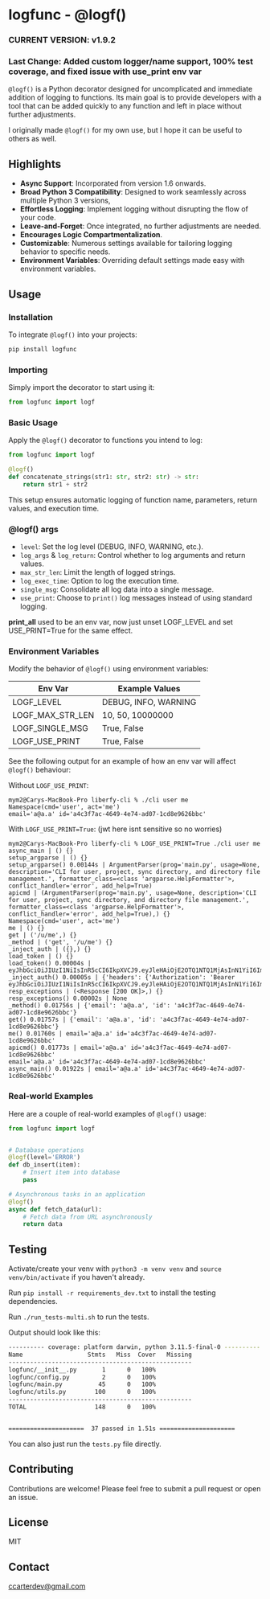 # logfunc - @logf()

### CURRENT VERSION: v1.9.2

### Last Change: Added custom logger/name support, 100% test coverage, and fixed issue with use_print env var

`@logf()` is a Python decorator designed for uncomplicated and immediate addition of logging to functions. Its main goal is to provide developers with a tool that can be added quickly to any function and left in place without further adjustments.

I originally made `@logf()` for my own use, but I hope it can be useful to others as well.

## Highlights

- **Async Support**: Incorporated from version 1.6 onwards.
- **Broad Python 3 Compatibility**: Designed to work seamlessly across multiple Python 3 versions,
- **Effortless Logging**: Implement logging without disrupting the flow of your code.
- **Leave-and-Forget**: Once integrated, no further adjustments are needed.
- **Encourages Logic Compartmentalization**.
- **Customizable**: Numerous settings available for tailoring logging behavior to specific needs.
- **Environment Variables**: Overriding default settings made easy with environment variables.

## Usage

### Installation

To integrate `@logf()` into your projects:

```sh
pip install logfunc
```

### Importing

Simply import the decorator to start using it:

```python
from logfunc import logf
```

### Basic Usage

Apply the `@logf()` decorator to functions you intend to log:

```python
from logfunc import logf

@logf()
def concatenate_strings(str1: str, str2: str) -> str:
    return str1 + str2
```

This setup ensures automatic logging of function name, parameters, return values, and execution time.

### @logf() args

- `level`: Set the log level (DEBUG, INFO, WARNING, etc.).
- `log_args` & `log_return`: Control whether to log arguments and return values.
- `max_str_len`: Limit the length of logged strings.
- `log_exec_time`: Option to log the execution time.
- `single_msg`: Consolidate all log data into a single message.
- `use_print`: Choose to `print()` log messages instead of using standard logging.

**print_all** used to be an env var, now just unset LOGF_LEVEL and set USE_PRINT=True for the same effect.

### Environment Variables

Modify the behavior of `@logf()` using environment variables:

| Env Var          | Example Values       |
| ---------------- | -------------------- |
| LOGF_LEVEL       | DEBUG, INFO, WARNING |
| LOGF_MAX_STR_LEN | 10, 50, 10000000     |
| LOGF_SINGLE_MSG  | True, False          |
| LOGF_USE_PRINT   | True, False          |

See the following output for an example of how an env var will affect `@logf()` behaviour:

Without `LOGF_USE_PRINT`:

```
mym2@Carys-MacBook-Pro liberfy-cli % ./cli user me
Namespace(cmd='user', act='me')
email='a@a.a' id='a4c3f7ac-4649-4e74-ad07-1cd8e9626bbc'
```

With `LOGF_USE_PRINT=True`: (jwt here isnt sensitive so no worries)

```
mym2@Carys-MacBook-Pro liberfy-cli % LOGF_USE_PRINT=True ./cli user me
async_main | () {}
setup_argparse | () {}
setup_argparse() 0.00144s | ArgumentParser(prog='main.py', usage=None, description='CLI for user, project, sync directory, and directory file management.', formatter_class=<class 'argparse.HelpFormatter'>, conflict_handler='error', add_help=True)
apicmd | (ArgumentParser(prog='main.py', usage=None, description='CLI for user, project, sync directory, and directory file management.', formatter_class=<class 'argparse.HelpFormatter'>, conflict_handler='error', add_help=True),) {}
Namespace(cmd='user', act='me')
me | () {}
get | ('/u/me',) {}
_method | ('get', '/u/me') {}
_inject_auth | ({},) {}
load_token | () {}
load_token() 0.00004s | eyJhbGciOiJIUzI1NiIsInR5cCI6IkpXVCJ9.eyJleHAiOjE2OTQ1NTQ1MjAsInN1YiI6ImFAYS5hIiwiaWF0IjoxNjk0NTQ3MzIwfQ.p6NPOEAedaV6SzBkv3XYWTGmZ4sdAEshk76wacV6Jlw
_inject_auth() 0.00005s | {'headers': {'Authorization': 'Bearer eyJhbGciOiJIUzI1NiIsInR5cCI6IkpXVCJ9.eyJleHAiOjE2OTQ1NTQ1MjAsInN1YiI6ImFAYS5hIiwiaWF0IjoxNjk0NTQ3MzIwfQ.p6NPOEAedaV6SzBkv3XYWTGmZ4sdAEshk76wacV6Jlw'}}
resp_exceptions | (<Response [200 OK]>,) {}
resp_exceptions() 0.00002s | None
_method() 0.01756s | {'email': 'a@a.a', 'id': 'a4c3f7ac-4649-4e74-ad07-1cd8e9626bbc'}
get() 0.01757s | {'email': 'a@a.a', 'id': 'a4c3f7ac-4649-4e74-ad07-1cd8e9626bbc'}
me() 0.01760s | email='a@a.a' id='a4c3f7ac-4649-4e74-ad07-1cd8e9626bbc'
apicmd() 0.01773s | email='a@a.a' id='a4c3f7ac-4649-4e74-ad07-1cd8e9626bbc'
email='a@a.a' id='a4c3f7ac-4649-4e74-ad07-1cd8e9626bbc'
async_main() 0.01922s | email='a@a.a' id='a4c3f7ac-4649-4e74-ad07-1cd8e9626bbc'
```

### Real-world Examples

Here are a couple of real-world examples of `@logf()` usage:

```python
from logfunc import logf


# Database operations
@logf(level='ERROR')
def db_insert(item):
    # Insert item into database
    pass

# Asynchronous tasks in an application
@logf()
async def fetch_data(url):
    # Fetch data from URL asynchronously
    return data
```

## Testing

Activate/create your venv with `python3 -m venv venv` and `source venv/bin/activate` if you haven't already.

Run `pip install -r requirements_dev.txt` to install the testing dependencies.

Run `./run_tests-multi.sh` to run the tests.

Output should look like this:

```sh
---------- coverage: platform darwin, python 3.11.5-final-0 ----------
Name                  Stmts   Miss  Cover   Missing
---------------------------------------------------
logfunc/__init__.py       1      0   100%
logfunc/config.py         2      0   100%
logfunc/main.py          45      0   100%
logfunc/utils.py        100      0   100%
---------------------------------------------------
TOTAL                   148      0   100%


=====================  37 passed in 1.51s =====================
```

You can also just run the `tests.py` file directly.

## Contributing

Contributions are welcome! Please feel free to submit a pull request or open an issue.

## License

MIT

## Contact

ccarterdev@gmail.com
